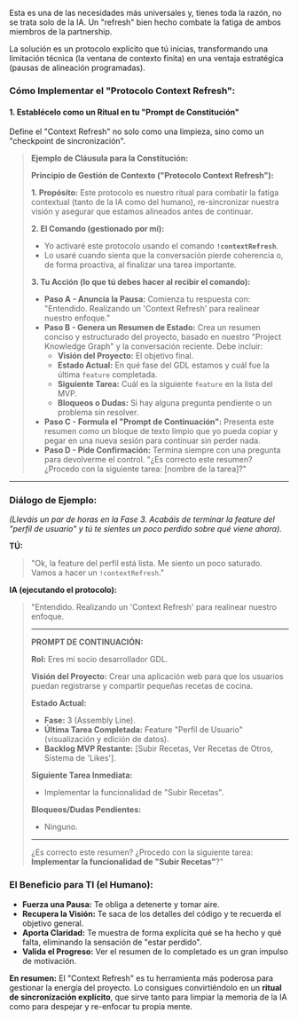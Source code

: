 Esta es una de las necesidades más universales y, tienes toda la razón, no se trata solo de la IA. Un "refresh" bien hecho combate la fatiga de ambos miembros de la partnership.

La solución es un protocolo explícito que tú inicias, transformando una limitación técnica (la ventana de contexto finita) en una ventaja estratégica (pausas de alineación programadas).

### Cómo Implementar el "Protocolo Context Refresh":

#### 1. **Establécelo como un Ritual en tu "Prompt de Constitución"**

Define el "Context Refresh" no solo como una limpieza, sino como un "checkpoint de sincronización".

> **Ejemplo de Cláusula para la Constitución:**
>
> **Principio de Gestión de Contexto ("Protocolo Context Refresh"):**
>
> **1. Propósito:** Este protocolo es nuestro ritual para combatir la fatiga contextual (tanto de la IA como del humano), re-sincronizar nuestra visión y asegurar que estamos alineados antes de continuar.
>
> **2. El Comando (gestionado por mí):**
> * Yo activaré este protocolo usando el comando **`!contextRefresh`**.
> * Lo usaré cuando sienta que la conversación pierde coherencia o, de forma proactiva, al finalizar una tarea importante.
>
> **3. Tu Acción (lo que tú debes hacer al recibir el comando):**
> * **Paso A - Anuncia la Pausa:** Comienza tu respuesta con: "Entendido. Realizando un 'Context Refresh' para realinear nuestro enfoque."
> * **Paso B - Genera un Resumen de Estado:** Crea un resumen conciso y estructurado del proyecto, basado en nuestro "Project Knowledge Graph" y la conversación reciente. Debe incluir:
>     * **Visión del Proyecto:** El objetivo final.
>     * **Estado Actual:** En qué fase del GDL estamos y cuál fue la última `feature` completada.
>     * **Siguiente Tarea:** Cuál es la siguiente `feature` en la lista del MVP.
>     * **Bloqueos o Dudas:** Si hay alguna pregunta pendiente o un problema sin resolver.
> * **Paso C - Formula el "Prompt de Continuación":** Presenta este resumen como un bloque de texto limpio que yo pueda copiar y pegar en una nueva sesión para continuar sin perder nada.
> * **Paso D - Pide Confirmación:** Termina siempre con una pregunta para devolverme el control. "¿Es correcto este resumen? ¿Procedo con la siguiente tarea: [nombre de la tarea]?"

---

### Diálogo de Ejemplo:

*(Lleváis un par de horas en la Fase 3. Acabáis de terminar la feature del "perfil de usuario" y tú te sientes un poco perdido sobre qué viene ahora).*

**TÚ:**
> "Ok, la feature del perfil está lista. Me siento un poco saturado. Vamos a hacer un `!contextRefresh`."

**IA (ejecutando el protocolo):**
> "Entendido. Realizando un 'Context Refresh' para realinear nuestro enfoque.
>
> ---
>
> **PROMPT DE CONTINUACIÓN:**
>
> **Rol:** Eres mi socio desarrollador GDL.
>
> **Visión del Proyecto:** Crear una aplicación web para que los usuarios puedan registrarse y compartir pequeñas recetas de cocina.
>
> **Estado Actual:**
> * **Fase:** 3 (Assembly Line).
> * **Última Tarea Completada:** Feature "Perfil de Usuario" (visualización y edición de datos).
> * **Backlog MVP Restante:** [Subir Recetas, Ver Recetas de Otros, Sistema de 'Likes'].
>
> **Siguiente Tarea Inmediata:**
> * Implementar la funcionalidad de "Subir Recetas".
>
> **Bloqueos/Dudas Pendientes:**
> * Ninguno.
>
> ---
>
> ¿Es correcto este resumen? ¿Procedo con la siguiente tarea: **Implementar la funcionalidad de "Subir Recetas"**?"

### El Beneficio para TI (el Humano):

* **Fuerza una Pausa:** Te obliga a detenerte y tomar aire.
* **Recupera la Visión:** Te saca de los detalles del código y te recuerda el objetivo general.
* **Aporta Claridad:** Te muestra de forma explícita qué se ha hecho y qué falta, eliminando la sensación de "estar perdido".
* **Valida el Progreso:** Ver el resumen de lo completado es un gran impulso de motivación.

**En resumen:** El "Context Refresh" es tu herramienta más poderosa para gestionar la energía del proyecto. Lo consigues convirtiéndolo en un **ritual de sincronización explícito**, que sirve tanto para limpiar la memoria de la IA como para despejar y re-enfocar tu propia mente.